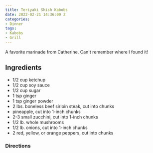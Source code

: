 ```yaml
---
title: Teriyaki Shish Kabobs
date: 2022-02-21 14:36:00 Z
categories:
- Dinner
tags:
- Kabobs
- Grill
---
```


A favorite marinade from Catherine. Can't remember where I found it!

## Ingredients
* 1/2 cup ketchup
* 1/2 cup soy sauce
* 1/2 cup sugar
* 1 tsp ginger
* 1 tsp ginger powder
* 2 lbs. boneless beef sirloin steak, cut into chunks
* pineapple, cut into 1-inch chunks
* 2-3 small zucchini, cut into 1-inch chunks
* 1/2 lb. whole mushrooms
* 1/2 lb. onions, cut into 1-inch chunks
* 2 red, yellow, or orange peppers, cut into chunks

### Directions
